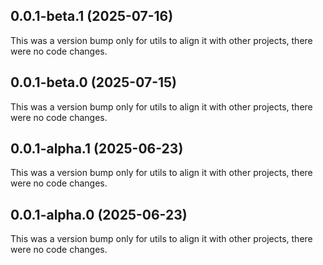 ## 0.0.1-beta.1 (2025-07-16)

This was a version bump only for utils to align it with other projects, there were no code changes.

## 0.0.1-beta.0 (2025-07-15)

This was a version bump only for utils to align it with other projects, there were no code changes.

## 0.0.1-alpha.1 (2025-06-23)

This was a version bump only for utils to align it with other projects, there were no code changes.

## 0.0.1-alpha.0 (2025-06-23)

This was a version bump only for utils to align it with other projects, there were no code changes.
